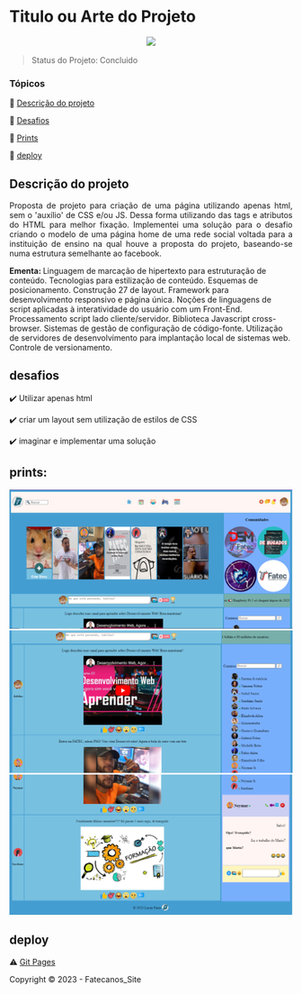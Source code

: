 <h1>Titulo ou Arte do Projeto</h1> 

<p align="center">
  <img src="https://img.shields.io/static/v1?label=%3CHTML%3E&message=%3C/%3E&color=%3Cblue%3E"/>
</p>

> Status do Projeto: Concluido

### Tópicos 

:small_blue_diamond: [Descrição do projeto](#descrição-do-projeto)

:small_blue_diamond: [Desafios](#desafios)

:small_blue_diamond: [Prints](#prints)

:small_blue_diamond: [deploy](#deploy)



## Descrição do projeto 

<p align="justify">
  Proposta de projeto para criação de uma página utilizando apenas html, sem o 'auxílio' de CSS e/ou JS.
  Dessa forma utilizando das tags e atributos do HTML para melhor fixação.
  Implementei uma solução para o desafio criando o modelo de uma página home de uma rede social voltada para a instituição de ensino na qual houve a proposta do projeto, baseando-se numa estrutura semelhante ao facebook.</p>
  <p>
  <strong>Ementa: </strong>  Linguagem de marcação de hipertexto para estruturação de conteúdo. Tecnologias para estilização de conteúdo. Esquemas de posicionamento. Construção 27 de layout. Framework para desenvolvimento responsivo e página única. Noções de linguagens de script aplicadas à interatividade do usuário com um Front-End. Processamento script lado cliente/servidor. Biblioteca Javascript cross-browser. Sistemas de gestão de configuração de código-fonte. Utilização de servidores de desenvolvimento para implantação local de sistemas web. Controle de versionamento.
  <strong></strong>
</p>

## desafios

:heavy_check_mark: Utilizar apenas html  

:heavy_check_mark: criar um layout sem utilização de estilos de CSS 

:heavy_check_mark: imaginar e implementar uma solução 


## prints:

![alt text](imgs/prints/1.png)
![alt text](imgs/prints/2.png)
![alt text](imgs/prints/3.png)

## deploy

:warning: [Git Pages](https://lucasfariadev.github.io/fatecanos_site/)



Copyright :copyright: 2023 - Fatecanos_Site

